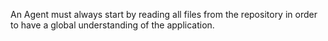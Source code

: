 An Agent must always start by reading all files from the repository in order to have a global understanding of the application.
